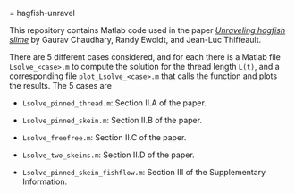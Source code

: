 = hagfish-unravel

This repository contains Matlab code used in the paper [_Unraveling
hagfish slime_][1] by Gaurav Chaudhary, Randy Ewoldt, and Jean-Luc
Thiffeault.

There are 5 different cases considered, and for each there is a Matlab
file `Lsolve_<case>.m` to compute the solution for the thread length
`L(t)`, and a corresponding file `plot_Lsolve_<case>.m` that calls the
function and plots the results.  The 5 cases are

* `Lsolve_pinned_thread.m`: Section II.A of the paper.

* `Lsolve_pinned_skein.m`: Section II.B of the paper.

* `Lsolve_freefree.m`: Section II.C of the paper.

* `Lsolve_two_skeins.m`: Section II.D of the paper.

* `Lsolve_pinned_skein_fishflow.m`: Section III of the Supplementary
  Information.

[1]: http://arxiv.org/abs/1809.xxxxx
